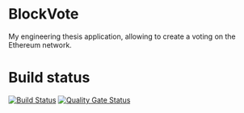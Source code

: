 # BlockVote
My engineering thesis application, allowing to create a voting on the Ethereum network.

# Build status

[![Build Status](https://travis-ci.com/jakubmroczek/block-vote.svg?token=zvgZ8pkaagfeKme5y38x&branch=master)](https://travis-ci.com/jakubmroczek/block-vote) [![Quality Gate Status](https://sonarcloud.io/api/project_badges/measure?project=jakubmroczek_block-vote&metric=alert_status)](https://sonarcloud.io/dashboard?id=jakubmroczek_block-vote)
